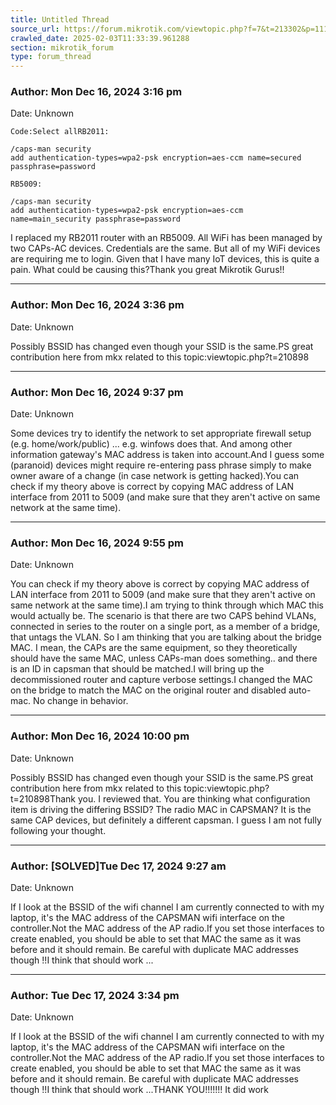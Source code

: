 ```yaml
---
title: Untitled Thread
source_url: https://forum.mikrotik.com/viewtopic.php?f=7&t=213302&p=1115018#p1115018
crawled_date: 2025-02-03T11:33:39.961288
section: mikrotik_forum
type: forum_thread
---
```


### Author: Mon Dec 16, 2024 3:16 pm
Date: Unknown

```
Code:Select allRB2011:

/caps-man security
add authentication-types=wpa2-psk encryption=aes-ccm name=secured passphrase=password

RB5009:

/caps-man security
add authentication-types=wpa2-psk encryption=aes-ccm name=main_security passphrase=password
```

I replaced my RB2011 router with an RB5009. All WiFi has been managed by two CAPs-AC devices. Credentials are the same. But all of my WiFi devices are requiring me to login. Given that I have many IoT devices, this is quite a pain. What could be causing this?Thank you great Mikrotik Gurus!!


---
### Author: Mon Dec 16, 2024 3:36 pm
Date: Unknown

Possibly BSSID has changed even though your SSID is the same.PS great contribution here from mkx related to this topic:viewtopic.php?t=210898


---
### Author: Mon Dec 16, 2024 9:37 pm
Date: Unknown

Some devices try to identify the network to set appropriate firewall setup (e.g. home/work/public) ... e.g. winfows does that. And among other information gateway's MAC address is taken into account.And I guess some (paranoid) devices might require re-entering pass phrase simply to make owner aware of a change (in case network is getting hacked).You can check if my theory above is correct by copying MAC address of LAN interface from 2011 to 5009 (and make sure that they aren't active on same network at the same time).


---
### Author: Mon Dec 16, 2024 9:55 pm
Date: Unknown

You can check if my theory above is correct by copying MAC address of LAN interface from 2011 to 5009 (and make sure that they aren't active on same network at the same time).I am trying to think through which MAC this would actually be. The scenario is that there are two CAPS behind VLANs, connected in series to the router on a single port, as a member of a bridge, that untags the VLAN. So I am thinking that you are talking about the bridge MAC. I mean, the CAPs are the same equipment, so they theoretically should have the same MAC, unless CAPs-man does something.. and there is an ID in capsman that should be matched.I will bring up the decommissioned router and capture verbose settings.I changed the MAC on the bridge to match the MAC on the original router and disabled auto-mac. No change in behavior.


---
### Author: Mon Dec 16, 2024 10:00 pm
Date: Unknown

Possibly BSSID has changed even though your SSID is the same.PS great contribution here from mkx related to this topic:viewtopic.php?t=210898Thank you. I reviewed that. You are thinking what configuration item is driving the differing BSSID? The radio MAC in CAPSMAN? It is the same CAP devices, but definitely a different capsman. I guess I am not fully following your thought.


---
### Author: [SOLVED]Tue Dec 17, 2024 9:27 am
Date: Unknown

If I look at the BSSID of the wifi channel I am currently connected to with my laptop, it's the MAC address of the CAPSMAN wifi interface on the controller.Not the MAC address of the AP radio.If you set those interfaces to create enabled, you should be able to set that MAC the same as it was before and it should remain. Be careful with duplicate MAC addresses though !!I think that should work ...


---
### Author: Tue Dec 17, 2024 3:34 pm
Date: Unknown

If I look at the BSSID of the wifi channel I am currently connected to with my laptop, it's the MAC address of the CAPSMAN wifi interface on the controller.Not the MAC address of the AP radio.If you set those interfaces to create enabled, you should be able to set that MAC the same as it was before and it should remain. Be careful with duplicate MAC addresses though !!I think that should work ...THANK YOU!!!!!!! It did work

